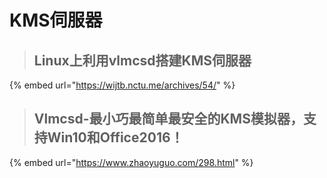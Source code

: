 # KMS伺服器

> ## Linux上利用vlmcsd搭建KMS伺服器

{% embed url="https://wijtb.nctu.me/archives/54/" %}

> ## Vlmcsd-最小巧最简单最安全的KMS模拟器，支持Win10和Office2016！

{% embed url="https://www.zhaoyuguo.com/298.html" %}

